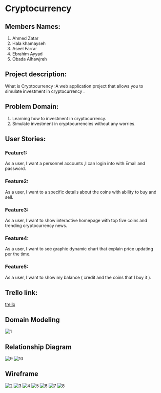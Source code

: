 # Cryptocurrency

## Members Names:
1. Ahmed Zatar
2. Hala khamayseh
3. Aseel Farrar
4. Ebrahim Ayyad
5. Obada Alhawjreh

## Project description:
What is Cryptocurrency :A web application project that allows you to simulate investment in cryptocurrency .

## Problem Domain:

1. Learning how to investment in cryptocurrency.
2. Simulate investment in cryptocurrencies without any worries.

## User Stories:


### Feature1:
 As a user, I want a personnel accounts ,I can login into  with Email and password.
### Feature2:
 As a user, I want to a specific details about the coins with ability to buy and sell.
### Feature3:
 As a user, I want to show interactive homepage with top five coins and trending cryptocurrency news.
### Feature4:
 As a user, I want to see graphic dynamic chart that explain price  updating per the time.
### Feature5:
As a user, I want to show my balance ( credit and the coins that I buy it ).

## Trello link:
[trello](https://trello.com/b/T8db5O8H/cryptocurrency)

## Domain Modeling
![1](./wireframe/domaimodeling.png)

## Relationship Diagram

![9](./wireframe/table1.png)
![10](./wireframe/table2.png)


## Wireframe
![2](./wireframe/homepage.png)
![3](./wireframe/loginPage.png)
![4](./wireframe/registerPage.png)
![5](./wireframe/marketpage.png)
![6](./wireframe/tradePage.png)
![7](./wireframe/walletPage.png)
![8](./wireframe/aboutPage.png)




 




